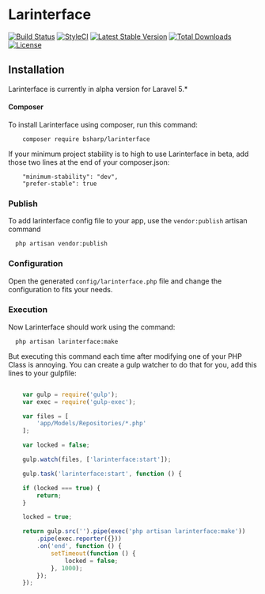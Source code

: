 # Larinterface

[![Build Status](https://travis-ci.org/bsharp/Larinterface.svg)](https://travis-ci.org/bsharp/Larinterface)
[![StyleCI](https://styleci.io/repos/39567681/shield)](https://styleci.io/repos/39567681)
[![Latest Stable Version](https://poser.pugx.org/bsharp/larinterface/v/stable)](https://packagist.org/packages/bsharp/larinterface)
[![Total Downloads](https://poser.pugx.org/bsharp/larinterface/downloads)](https://packagist.org/packages/bsharp/larinterface)
[![License](https://poser.pugx.org/bsharp/larinterface/license)](https://packagist.org/packages/bsharp/larinterface)

## Installation

Larinterface is currently in alpha version for Laravel 5.*


#### Composer

To install Larinterface using composer, run this command:

```
    composer require bsharp/larinterface
```

If your minimum project stability is to high to use Larinterface in beta, add those two lines at the end of your composer.json:

```
    "minimum-stability": "dev",
    "prefer-stable": true
```

### Publish

To add larinterface config file to your app, use the `vendor:publish` artisan command

```
  php artisan vendor:publish
```

### Configuration

Open the generated `config/larinterface.php` file and change the configuration to fits your needs.

### Execution

Now Larinterface should work using the command:

```
  php artisan larinterface:make
```

But executing this command each time after modifying one of your PHP Class is annoying.
You can create a gulp watcher to do that for you, add this lines to your gulpfile:

```javascript

    var gulp = require('gulp');
    var exec = require('gulp-exec');

    var files = [
        'app/Models/Repositories/*.php'
    ];

    var locked = false;

    gulp.watch(files, ['larinterface:start']);

    gulp.task('larinterface:start', function () {

    if (locked === true) {
        return;
    }

    locked = true;

    return gulp.src('').pipe(exec('php artisan larinterface:make'))
        .pipe(exec.reporter({}))
        .on('end', function () {
            setTimeout(function () {
                locked = false;
            }, 1000);
        });
    });
```

